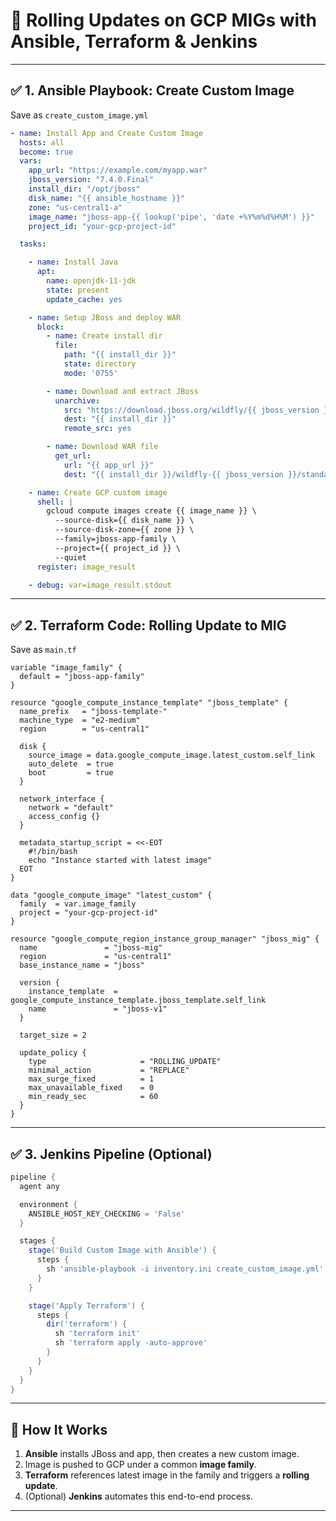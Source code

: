 # 🔄 Rolling Updates on GCP MIGs with Ansible, Terraform & Jenkins

---

## ✅ 1. Ansible Playbook: Create Custom Image

Save as `create_custom_image.yml`

```yaml
- name: Install App and Create Custom Image
  hosts: all
  become: true
  vars:
    app_url: "https://example.com/myapp.war"
    jboss_version: "7.4.0.Final"
    install_dir: "/opt/jboss"
    disk_name: "{{ ansible_hostname }}"
    zone: "us-central1-a"
    image_name: "jboss-app-{{ lookup('pipe', 'date +%Y%m%d%H%M') }}"
    project_id: "your-gcp-project-id"

  tasks:

    - name: Install Java
      apt:
        name: openjdk-11-jdk
        state: present
        update_cache: yes

    - name: Setup JBoss and deploy WAR
      block:
        - name: Create install dir
          file:
            path: "{{ install_dir }}"
            state: directory
            mode: '0755'

        - name: Download and extract JBoss
          unarchive:
            src: "https://download.jboss.org/wildfly/{{ jboss_version }}/wildfly-{{ jboss_version }}.tar.gz"
            dest: "{{ install_dir }}"
            remote_src: yes

        - name: Download WAR file
          get_url:
            url: "{{ app_url }}"
            dest: "{{ install_dir }}/wildfly-{{ jboss_version }}/standalone/deployments/myapp.war"

    - name: Create GCP custom image
      shell: |
        gcloud compute images create {{ image_name }} \
          --source-disk={{ disk_name }} \
          --source-disk-zone={{ zone }} \
          --family=jboss-app-family \
          --project={{ project_id }} \
          --quiet
      register: image_result

    - debug: var=image_result.stdout
```

---

## ✅ 2. Terraform Code: Rolling Update to MIG

Save as `main.tf`

```hcl
variable "image_family" {
  default = "jboss-app-family"
}

resource "google_compute_instance_template" "jboss_template" {
  name_prefix   = "jboss-template-"
  machine_type  = "e2-medium"
  region        = "us-central1"

  disk {
    source_image = data.google_compute_image.latest_custom.self_link
    auto_delete  = true
    boot         = true
  }

  network_interface {
    network = "default"
    access_config {}
  }

  metadata_startup_script = <<-EOT
    #!/bin/bash
    echo "Instance started with latest image"
  EOT
}

data "google_compute_image" "latest_custom" {
  family  = var.image_family
  project = "your-gcp-project-id"
}

resource "google_compute_region_instance_group_manager" "jboss_mig" {
  name               = "jboss-mig"
  region             = "us-central1"
  base_instance_name = "jboss"

  version {
    instance_template  = google_compute_instance_template.jboss_template.self_link
    name               = "jboss-v1"
  }

  target_size = 2

  update_policy {
    type                     = "ROLLING_UPDATE"
    minimal_action           = "REPLACE"
    max_surge_fixed          = 1
    max_unavailable_fixed    = 0
    min_ready_sec            = 60
  }
}
```

---

## ✅ 3. Jenkins Pipeline (Optional)

```groovy
pipeline {
  agent any

  environment {
    ANSIBLE_HOST_KEY_CHECKING = 'False'
  }

  stages {
    stage('Build Custom Image with Ansible') {
      steps {
        sh 'ansible-playbook -i inventory.ini create_custom_image.yml'
      }
    }

    stage('Apply Terraform') {
      steps {
        dir('terraform') {
          sh 'terraform init'
          sh 'terraform apply -auto-approve'
        }
      }
    }
  }
}
```

---

## 🔁 How It Works

1. **Ansible** installs JBoss and app, then creates a new custom image.
2. Image is pushed to GCP under a common **image family**.
3. **Terraform** references latest image in the family and triggers a **rolling update**.
4. (Optional) **Jenkins** automates this end-to-end process.

---

